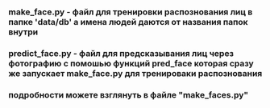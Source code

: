 ### make_face.py - файл для тренировки распознования лиц в папке 'data/db' а имена людей даются от названия папок внутри 
### predict_face.py - файл для предсказывания лиц через фотографию с помошью функций pred_face которая сразу же запускает make_face.py для тренироваки распознования
### подробности можете взглянуть в файле "make_faces.py" 

